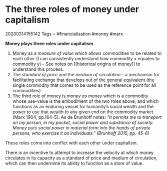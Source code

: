 # The three roles of money under capitalism
20200314155142
Tags = #financialisation #money #marx

**Money plays three roles under capitalism**

1. Money as a *measure of value* which allows commodities to be related to each other (I can consistently understand how commodity x equates to commodity y) - See notes on [[historical origins of money]] to understand this process.
3. The *standard of price* and the *medium of circulation* - a mechanism for facilitating exchange that develops out of the general equivalent (the single commodity that comes to be used as the reference point for all commodities)
4. The third role of money is *money as money* which is a commodity whose use-value is the embodiment of the two roles above, and which functions as an enduring vessel for humanity’s social wealth and the power to use that wealth to any given end on the commodity market (Marx 1904, pp.164–5). As de Brunhoff notes: *"It permits me to transport on my person, in my pocket, social power and substance of society. Money puts social power in material form into the hands of private persons, who exercise it as individuals." (Brunhoff 2015, pp. 45-6)*

These roles come into conflict with each other under capitalism.

There is an incentive to attempt to increase the velocity at which money circulates in its capacity as a standard of price and medium of circulation, which can then undermine its ability to function as a store of value.
